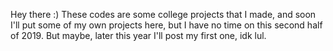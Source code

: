 Hey there :)
These codes are some college projects that I made, and soon I'll put some of my own projects here, but I have no time on this second half of 2019.
But maybe, later this year I'll post my first one, idk lul.
